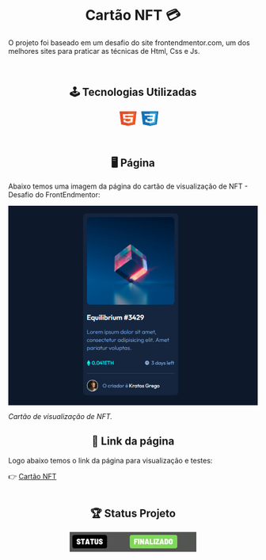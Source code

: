 <h1 align="center">Cartão NFT 💳</h1>

<p>O projeto foi baseado em um desafio do site frontendmentor.com,  um dos melhores sites para praticar as técnicas de Html, Css e Js.</p>

<div align="center" valign="top"><br>
 <h2>🕹️ Tecnologias Utilizadas</h2>
    <ul align="center">
        <img align="center" alt="HTML" height="30" width="40" src="https://raw.githubusercontent.com/devicons/devicon/master/icons/html5/html5-original.svg">
        <img align="center" alt="CSS" height="30" width="40" src="https://raw.githubusercontent.com/devicons/devicon/master/icons/css3/css3-original.svg">
    </ul><br>
</div>

<h2 align="center">🖥️ Página</h2>
<p>Abaixo temos uma imagem da página do cartão de visualização de NFT - Desafio do FrontEndmentor:<br></p>
<img align="center" src="./src/images/cartao-nft.png" alt="Card NFT" title="Card NFT"><p><i>Cartão de visualização de NFT.</i></p>

<h2 align="center">🔗 Link da página</h2>
<p>Logo abaixo temos o link da página para visualização e testes:</p>
👉 <a href="#" target="_blank">Cartão NFT</a><br><br>

<h2 align="center">🏆 Status Projeto</h2>
<p align="center">
 <img src="./src/images/finalizado.webp"/>
</p>